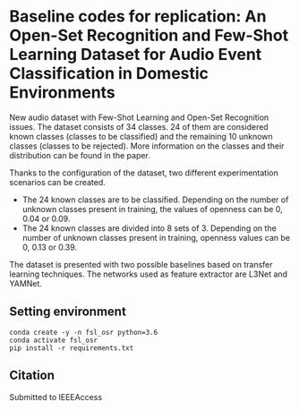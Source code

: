 # Baseline codes for replication: An Open-Set Recognition and Few-Shot Learning Dataset for Audio Event Classification in Domestic Environments

New audio dataset with Few-Shot Learning and Open-Set Recognition issues. The dataset consists of 34 classes. 24 of them are considered known classes 
(classes to be classified) and the remaining 10 unknown classes (classes to be rejected). 
More information on the classes and their distribution can be found in the paper. 

Thanks to the configuration of the dataset, two different experimentation scenarios can be created. 

- The 24 known classes are to be classified. Depending on the number of unknown classes present in training, the values of openness can be 0, 0.04 or 0.09.
- The 24 known classes are divided into 8 sets of 3. Depending on the number of unknown classes present in training, openness values can be 0, 0.13 or 0.39.

The dataset is presented with two possible baselines based on transfer learning techniques. The networks used as feature extractor are L3Net and YAMNet.

## Setting environment
```
conda create -y -n fsl_osr python=3.6    
conda activate fsl_osr
pip install -r requirements.txt
```

## Citation

Submitted to IEEEAccess
